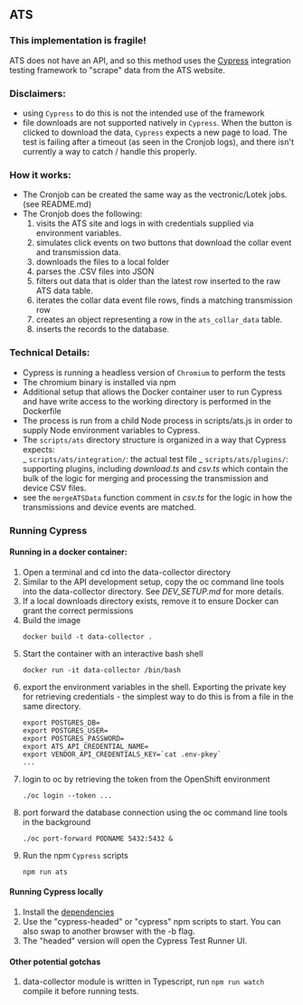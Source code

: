 ## ATS

### This implementation is fragile!

ATS does not have an API, and so this method uses the [Cypress](https://www.cypress.io/) integration testing framework to "scrape" data from the ATS website.

### Disclaimers:

- using `Cypress` to do this is not the intended use of the framework
- file downloads are not supported natively in `Cypress`. When the button is clicked to download the data, `Cypress` expects a new page to load. The test is failing after a timeout (as seen in the Cronjob logs), and there isn't currently a way to catch / handle this properly.

### How it works:

- The Cronjob can be created the same way as the vectronic/Lotek jobs. (see README.md)
- The Cronjob does the following:
  1. visits the ATS site and logs in with credentials supplied via environment variables.
  1. simulates click events on two buttons that download the collar event and transmission data.
  1. downloads the files to a local folder
  1. parses the .CSV files into JSON
  1. filters out data that is older than the latest row inserted to the raw ATS data table.
  1. iterates the collar data event file rows, finds a matching transmission row
  1. creates an object representing a row in the `ats_collar_data` table.
  1. inserts the records to the database.

### Technical Details:

- Cypress is running a headless version of `Chromium` to perform the tests
- The chromium binary is installed via npm
- Additional setup that allows the Docker container user to run Cypress and have write access to the working directory is performed in the Dockerfile
- The process is run from a child Node process in scripts/ats.js in order to supply Node environment variables to Cypress.
- The `scripts/ats` directory structure is organized in a way that Cypress expects:  
   _ `scripts/ats/integration/`: the actual test file
  _ `scripts/ats/plugins/`: supporting plugins, including _download.ts_ and _csv.ts_ which contain the bulk of the logic for merging and processing the transmission and device CSV files.
- see the `mergeATSData` function comment in _csv.ts_ for the logic in how the transmissions and device events are matched.

### Running Cypress

#### Running in a docker container:

1. Open a terminal and cd into the data-collector directory
1. Similar to the API development setup, copy the oc command line tools into the data-collector directory. See _DEV_SETUP.md_ for more details.
1. If a local downloads directory exists, remove it to ensure Docker can grant the correct permissions
1. Build the image
   ```
   docker build -t data-collector .
   ```
1. Start the container with an interactive bash shell
   ```
   docker run -it data-collector /bin/bash
   ```
1. export the environment variables in the shell. Exporting the private key for retrieving credentials - the simplest way to do this is from a file in the same directory.
   ```
   export POSTGRES_DB=
   export POSTGRES_USER=
   export POSTGRES_PASSWORD=
   export ATS_API_CREDENTIAL_NAME=
   export VENDOR_API_CREDENTIALS_KEY=`cat .env-pkey`
   ...
   ```
1. login to oc by retrieving the token from the OpenShift environment
   ```
   ./oc login --token ...
   ```
1. port forward the database connection using the oc command line tools in the background
   ```
   ./oc port-forward PODNAME 5432:5432 &
   ```
1. Run the npm `Cypress` scripts
   ```
   npm run ats
   ```

#### Running Cypress locally

1. Install the [dependencies](https://docs.cypress.io/guides/getting-started/installing-cypress.html#System-requirements)
1. Use the "cypress-headed" or "cypress" npm scripts to start. You can also swap to another browser with the -b flag.
1. The "headed" version will open the Cypress Test Runner UI.

#### Other potential gotchas

1. data-collector module is written in Typescript, run `npm run watch` compile it before running tests.
